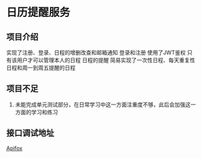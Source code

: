 # 日历提醒服务

## 项目介绍
实现了注册、登录、日程的增删改查和邮箱通知
登录和注册 使用了JWT鉴权  只有该用户才可以管理本人的日程
日程的提醒 简易实现了一次性日程、每天重复性日程和周一到周五提醒的日程
## 项目不足
1. 未能完成单元测试部分，在日常学习中这一方面注重度不够，此后会加强这一方面的学习和练习
## 接口调试地址
[Apifox](https://apifox.com/apidoc/shared-06736e86-bd38-4071-ac1e-34774d7dc840)
